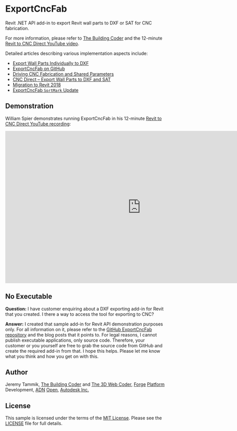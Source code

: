 # ExportCncFab

Revit .NET API add-in to export Revit wall parts to DXF or SAT for CNC fabrication.

For more information, please refer to
[The Building Coder](http://thebuildingcoder.typepad.com) and the 12-minute
[Revit to CNC Direct YouTube video](https://www.youtube.com/watch?v=uNJ9RTppqoU).

Detailed articles describing various implementation aspects include:

- [Export Wall Parts Individually to DXF](http://thebuildingcoder.typepad.com/blog/2013/03/export-wall-parts-individually-to-dxf.html)
- [ExportCncFab on GitHub](http://thebuildingcoder.typepad.com/blog/2013/10/exportcncfab-on-github-and-revitlookup-update.html)
- [Driving CNC Fabrication and Shared Parameters](http://thebuildingcoder.typepad.com/blog/2013/12/driving-cnc-fabrication-and-shared-parameters.html)
- [CNC Direct &ndash; Export Wall Parts to DXF and SAT](https://thebuildingcoder.typepad.com/blog/2015/06/cnc-direct-export-wall-parts-to-dxf-and-sat.html)
- [Migration to Revit 2018](https://thebuildingcoder.typepad.com/blog/2018/01/areaload-force-direction-cmake-sdk-access.html#5)
- [ExportCncFab `SortMark` Update](https://thebuildingcoder.typepad.com/blog/2020/12/simple-iupdater-and-other-tbc-updates.html#3)

## Demonstration

William Spier demonstrates running ExportCncFab in his 12-minute [Revit to CNC Direct YouTube recording](https://youtu.be/uNJ9RTppqoU):

<iframe width="854" height="480" src="https://www.youtube.com/embed/uNJ9RTppqoU" title="YouTube video player" frameborder="0" allow="accelerometer; autoplay; clipboard-write; encrypted-media; gyroscope; picture-in-picture" allowfullscreen></iframe>

## No Executable

**Question:** I have customer enquiring about a DXF exporting add-in for Revit that you created.
I there a way to access the tool for exporting to CNC?

**Answer:** I created that sample add-in for Revit API demonstration purposes only.
For all information on it, please refer to
the [GitHub ExportCncFab repository](https://github.com/jeremytammik/ExportCncFab) and
the blog posts that it points to.
For legal reasons, I cannot publish executable applications, only source code.
Therefore, your customer or you yourself are free to grab the source code from GitHub and create the required add-in from that.
I hope this helps.
Please let me know what you think and how you get on with this.

## Author

Jeremy Tammik,
[The Building Coder](http://thebuildingcoder.typepad.com) and
[The 3D Web Coder](http://the3dwebcoder.typepad.com),
[Forge](http://forge.autodesk.com) [Platform](https://developer.autodesk.com) Development,
[ADN](http://www.autodesk.com/adn)
[Open](http://www.autodesk.com/adnopen),
[Autodesk Inc.](http://www.autodesk.com)


## License

This sample is licensed under the terms of the [MIT License](http://opensource.org/licenses/MIT).
Please see the [LICENSE](LICENSE) file for full details.
